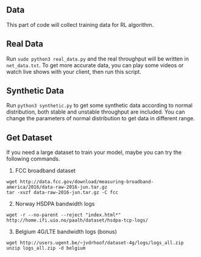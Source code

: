## Data

This part of code will collect training data for RL algorithm.

## Real Data

Run `sudo python3 real_data.py` and the real throughput will be written in `net_data.txt`. To get more accurate data, you can play some videos or watch live shows with your client, then run this script.

## Synthetic Data

Run `python3 synthetic.py` to get some synthetic data according to normal distribution, both stable and unstable throughput are included. You can change the parameters of normal distribution to get data in different range.

## Get Dataset

If you need a large dataset to train your model, maybe you can try the following commands.

1) FCC broadband dataset
```
wget http://data.fcc.gov/download/measuring-broadband-america/2016/data-raw-2016-jun.tar.gz
tar -xvzf data-raw-2016-jun.tar.gz -C fcc
```

2) Norway HSDPA bandwidth logs
```
wget -r --no-parent --reject "index.html*" http://home.ifi.uio.no/paalh/dataset/hsdpa-tcp-logs/
```

3) Belgium 4G/LTE bandwidth logs (bonus)
```
wget http://users.ugent.be/~jvdrhoof/dataset-4g/logs/logs_all.zip
unzip logs_all.zip -d belgium
```

